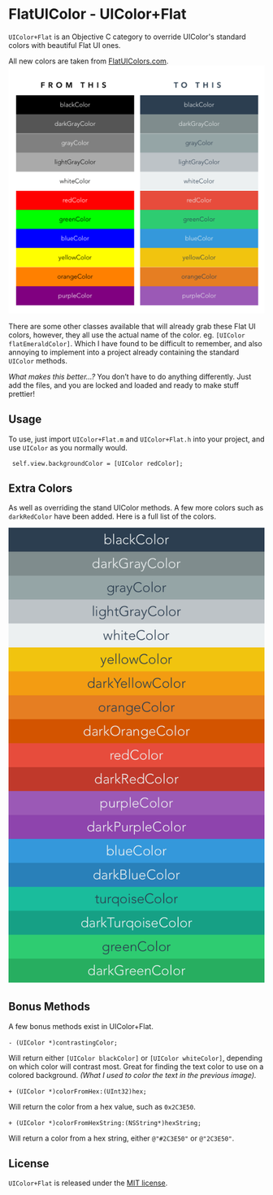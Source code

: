 # FlatUIColor - UIColor+Flat
`UIColor+Flat` is an Objective C category to override UIColor's standard colors with beautiful Flat UI ones.

All new colors are taken from [FlatUIColors.com](http://flatuicolors.com/).
![Color comparison](screenshot%20comparison.png)

There are some other classes available that will already grab these Flat UI colors, however, they all use the actual name of the color. eg. `[UIColor flatEmeraldColor]`. Which I have found to be difficult to remember, and also annoying to implement into a project already containing the standard `UIColor` methods.

*What makes this better...?*
You don’t have to do anything differently. Just add the files, and you are locked and loaded and ready to make stuff prettier!


## Usage
To use, just import `UIColor+Flat.m` and `UIColor+Flat.h` into your project, and use `UIColor` as you normally would.

``` objc
 self.view.backgroundColor = [UIColor redColor];
 ```

## Extra Colors
As well as overriding the stand UIColor methods. A few more colors such as `darkRedColor` have been added. Here is a full list of the colors.

![All Flat UI Colors](screenshot.png)

## Bonus Methods
A few bonus methods exist in UIColor+Flat.

`- (UIColor *)contrastingColor;`

Will return either `[UIColor blackColor]` or `[UIColor whiteColor]`, depending on which color will contrast most. Great for finding the text color to use on a colored background. *(What I used to color the text in the previous image).*


`+ (UIColor *)colorFromHex:(UInt32)hex;`

Will return the color from a hex value, such as `0x2C3E50`.


`+ (UIColor *)colorFromHexString:(NSString*)hexString;`

Will return a color from a hex string, either `@"#2C3E50"` or `@"2C3E50"`.



## License
`UIColor+Flat` is released under the [MIT license](https://github.com/DWilliames/FlatUIColor/blob/master/LICENSE).
